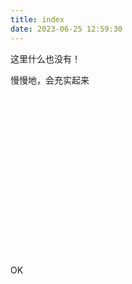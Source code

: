 ```yaml
---
title: index
date: 2023-06-25 12:59:30
---
```


这里什么也没有！

慢慢地，会充实起来

<br>
<br>
<br>
<br>
<br>
<br>
<br>
<br>
<br>
<br>
<br>
<br>
<br>
<br>
<br>
<br>
OK
